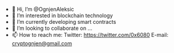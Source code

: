 - 👋 Hi, I’m @OgnjenAleksic
- 👀 I’m interested in blockchain technology 
- 🌱 I’m currently developing smart contracts 
- 💞️ I’m looking to collaborate on ...
- 📫 How to reach me: Twitter: https://twitter.com/0x6080 E-mail: cryptognjen@gmail.com

<!---
OgnjenAleksic/OgnjenAleksic is a ✨ special ✨ repository because its `README.md` (this file) appears on your GitHub profile.
You can click the Preview link to take a look at your changes.
--->
